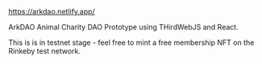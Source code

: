 https://arkdao.netlify.app/

ArkDAO Animal Charity DAO Prototype using THirdWebJS and React.

This is is in testnet stage - feel free to mint a free membership NFT on the Rinkeby test network. 

